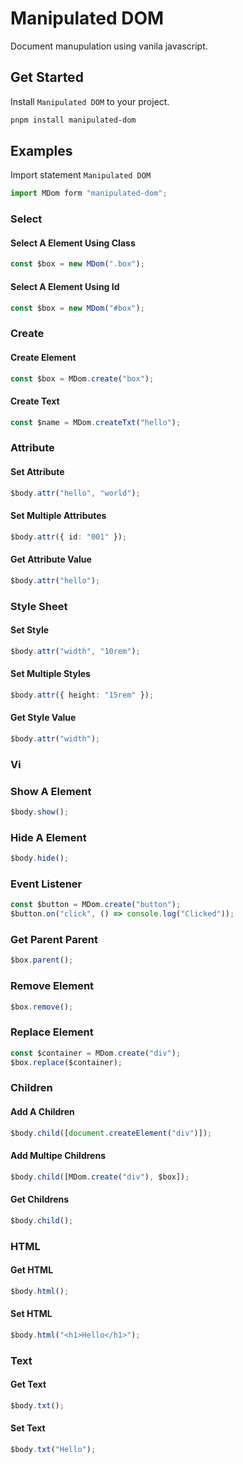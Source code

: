 # Manipulated DOM

Document manupulation using vanila javascript.

## Get Started

Install `Manipulated DOM` to your project.

```bash
pnpm install manipulated-dom
```

## Examples

Import statement `Manipulated DOM`

```ts
import MDom form "manipulated-dom";
```

### Select

#### Select A Element Using Class

```ts
const $box = new MDom(".box");
```

#### Select A Element Using Id

```ts
const $box = new MDom("#box");
```

### Create

#### Create Element

```ts
const $box = MDom.create("box");
```

#### Create Text

```ts
const $name = MDom.createTxt("hello");
```

### Attribute

#### Set Attribute

```ts
$body.attr("hello", "world");
```

#### Set Multiple Attributes

```ts
$body.attr({ id: "001" });
```

#### Get Attribute Value

```ts
$body.attr("hello");
```

### Style Sheet

#### Set Style

```ts
$body.attr("width", "10rem");
```

#### Set Multiple Styles

```ts
$body.attr({ height: "15rem" });
```

#### Get Style Value

```ts
$body.attr("width");
```

### Vi

### Show A Element

```ts
$body.show();
```

### Hide A Element

```ts
$body.hide();
```

### Event Listener

```ts
const $button = MDom.create("button");
$button.on("click", () => console.log("Clicked"));
```

### Get Parent Parent

```ts
$box.parent();
```

### Remove Element

```ts
$box.remove();
```

### Replace Element

```ts
const $container = MDom.create("div");
$box.replace($container);
```

### Children

#### Add A Children

```ts
$body.child([document.createElement("div")]);
```

#### Add Multipe Childrens

```ts
$body.child([MDom.create("div"), $box]);
```

#### Get Childrens

```ts
$body.child();
```

### HTML

#### Get HTML

```ts
$body.html();
```

#### Set HTML

```ts
$body.html("<h1>Hello</h1>");
```

### Text

#### Get Text

```ts
$body.txt();
```

#### Set Text

```ts
$body.txt("Hello");
```
